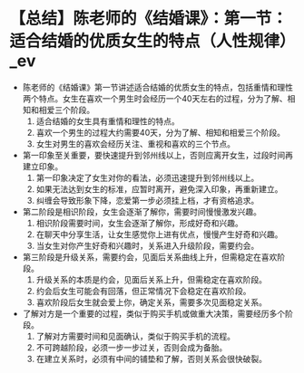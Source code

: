 # 【总结】陈老师的《结婚课》：第一节：适合结婚的优质女生的特点（人性规律）_ev

-   陈老师的《结婚课》第一节讲述适合结婚的优质女生的特点，包括重情和理性两个特点。女生在喜欢一个男生时会经历一个40天左右的过程，分为了解、相知和相爱三个阶段。
    1.  适合结婚的女生具有重情和理性的特点。
    2.  喜欢一个男生的过程大约需要40天，分为了解、相知和相爱三个阶段。
    3.  女生对男生的喜欢会经历关注、重视和喜欢的三个节点。
-   第一印象至关重要，要快速提升到邻州线以上，否则应离开女生，过段时间再建立印象。
    1.  第一印象决定了女生对你的看法，必须迅速提升到邻州线以上。
    2.  如果无法达到女生的标准，应暂时离开，避免深入印象，再重新建立。
    3.  纠缠会导致形象下降，恋爱第一步必须挂上档，才有资格追求。
-   第二阶段是相识阶段，女生会逐渐了解你，需要时间慢慢激发兴趣。
    1.  相识阶段需要时间，女生会逐渐了解你，形成好奇和兴趣。
    2.  在聊天中分享生活，让女生感觉你上进有优点，慢慢产生好奇和兴趣。
    3.  当女生对你产生好奇和兴趣时，关系进入升级阶段，需要约会。
-   第三阶段是升级关系，需要约会，见面后关系曲线上升，但需稳定在喜欢阶段。
    1.  升级关系的本质是约会，见面后关系上升，但需稳定在喜欢阶段。
    2.  约会后女生可能会有回落，但正常情况下会稳定在喜欢阶段。
    3.  喜欢阶段后女生就会爱上你，确定关系，需要多次见面稳定关系。
-   了解对方是一个重要的过程，类似于购买手机或做重大决策，需要经历多个阶段。
    1.  了解对方需要时间和见面确认，类似于购买手机的流程。
    2.  不可跨越阶段，必须一步一步过关，否则会成为备胎。
    3.  在建立关系时，必须有中间的铺垫和了解，否则关系会很快破裂。